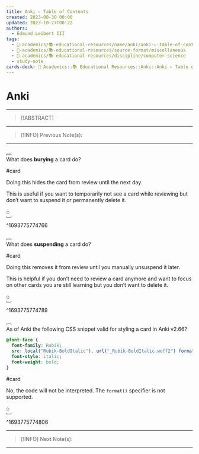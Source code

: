 ```yaml
---
title: Anki ▹ Table of Contents
created: 2023-08-30 00:00
updated: 2023-10-27T00:22
authors:
  - Edmund Leibert III
tags:
  - 🔴-academics/📚-educational-resources/name/anki/anki-▹-table-of-contents
  - 🔴-academics/📚-educational-resources/source-format/miscellaneous
  - 🔴-academics/📚-educational-resources/discipline/computer-science
  - study-note
cards-deck: 🔴 Academics::📚 Educational Resources::Anki::Anki ▹ Table of Contents
---
```


# Anki

---

> [!ABSTRACT]
> 

---

> [!INFO] 
> Previous Note(s):
> 

---

﹇<br>
What does **burying** a card do?

#card

Doing this hides the card from review until the next day.

This is useful if you want to temporarily not see a card while reviewing but don’t want to suspend it or permanently delete it.

⌂
<br>﹈<br>^1693775774766


﹇<br>
What does **suspending** a card do?

#card 

Doing this removes it from review until you manually unsuspend it later.

This is helpful if you don’t need to review a card anymore and want to focus on other cards you are still learning but you don’t want to delete it.

⌂
<br>﹈<br>^1693775774789


﹇<br>
As of Anki the following CSS snippet valid for styling a card in Anki v2.66?

```css
@font-face {
  font-family: Rubik;
  src: local("Rubik-BoldItalic"), url("_Rubik-BoldItalic.woff2") format("woff2");
  font-style: italic;
  font-weight: bold;
}
```

#card 

No, the code will not be interpreted. The `format()` specifier is not supported.

⌂
<br>﹈<br>^1693775774806


---

> [!INFO]
> Next Note(s):
> 

---
